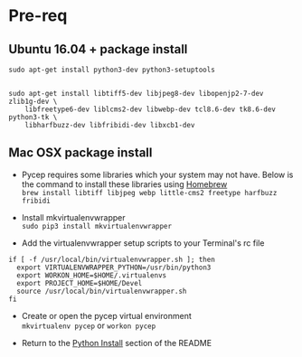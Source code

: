 # Pre-req

## Ubuntu 16.04 + package install

    sudo apt-get install python3-dev python3-setuptools


    sudo apt-get install libtiff5-dev libjpeg8-dev libopenjp2-7-dev zlib1g-dev \
        libfreetype6-dev liblcms2-dev libwebp-dev tcl8.6-dev tk8.6-dev python3-tk \
        libharfbuzz-dev libfribidi-dev libxcb1-dev


## Mac OSX package install

* Pycep requires some libraries which your system may not have. Below is the command to install these libraries using [Homebrew](https://brew.sh/)  
`brew install libtiff libjpeg webp little-cms2 freetype harfbuzz fribidi`

* Install mkvirtualenvwrapper  
`sudo pip3 install mkvirtualenvwrapper`

* Add the virtualenvwrapper setup scripts to your Terminal's rc file  
```
if [ -f /usr/local/bin/virtualenvwrapper.sh ]; then
  export VIRTUALENVWRAPPER_PYTHON=/usr/bin/python3
  export WORKON_HOME=$HOME/.virtualenvs
  export PROJECT_HOME=$HOME/Devel
  source /usr/local/bin/virtualenvwrapper.sh
fi
```

* Create or open the pycep virtual environment  
`mkvirtualenv pycep` or `workon pycep`

* Return to the [Python Install](/README.md#python-install) section of the README
